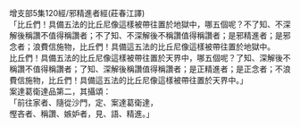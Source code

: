 增支部5集120經/邪精進者經(莊春江譯)  
「比丘們！具備五法的比丘尼像這樣被帶往置於地獄中，哪五個呢？不了知、不深解後稱讚不值得稱讚者；不了知、不深解後不稱讚值得稱讚者；是邪精進者；是邪念者；浪費信施物，比丘們！具備這五法的比丘尼像這樣被帶往置於地獄中。  
比丘們！具備五法的比丘尼像這樣被帶往置於天界中，哪五個呢？了知、深解後不稱讚不值得稱讚者；了知、深解後稱讚值得稱讚者；是正精進者；是正念者；不浪費信施物，比丘們！具備這五法的比丘尼像這樣被帶往置於天界中。」  
案達葛衛達品第二，其攝頌：  
「前往家者、隨從沙門，定、案達葛衛達，  
慳吝者、稱讚、嫉妒者，見、語、精進。」  
  
  
